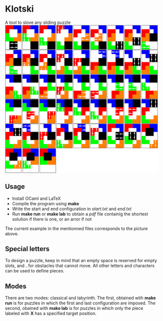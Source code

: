 # Klotski
A tool to slove any sliding puzzle
![illustration](img.png) 

## Usage
- Install OCaml and LaTeX
- Compile the program using **make**
- Write the start and end configuration in *start.txt* and *end.txt*
- Run **make run** or **make lab** to obtain a *pdf* file containig the shortest solution if there is one, or an arror if not

The current example in the mentionned files corresponds to the picture above.

## Special letters
To design a puzzle, keep in mind that an empty space is reserved for empty slots, and **.** for obstacles that cannot move. All other letters and characters can be used to define pieces.

## Modes 
There are two modes: classical and labyrinth. The first, obtained with **make run** is for puzzles in which the first and last configuration are imposed. The second, obained with **make lab** is for puzzles in which only the piece labeled with **X** has a specified target position.